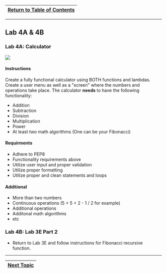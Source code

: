 |[Return to Table of Contents](/00-Table-of-Contents.md)|
|---|

---

## Lab 4A & 4B

### Lab 4A: Calculator

![](../.gitbook/assets/doge.jpg)

#### Instructions

Create a fully functional calculator using BOTH functions and lambdas. Create a user menu as well as a "screen" where the numbers and operations take place. The calculator **needs** to have the following functionality:

* Addition
* Subtraction
* Division
* Multiplication
* Power
* At least two math algorithms \(One can be your Fibonacci\)

#### Requirments

* Adhere to PEP8
* Functionality requirements above
* Utilize user input and proper validation
* Utilize proper formatting
* Utilize proper and clean statements and loops

#### Additional

* More than two numbers
* Continuous operations \(5 + 5 + 2 - 1 / 2 for example\)
* Additional operations
* Additonal math algorithms
* etc

### Lab 4B: Lab 3E Part 2

* Return to Lab 3E and follow instructions for Fibonacci recursive function. 

---

|[Next Topic](04_functions/04_list_comprehension.md)|
|---|
